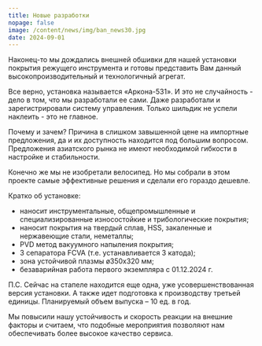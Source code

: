 ```yaml
---
title: Новые разработки
nopage: false
image: /content/news/img/ban_news30.jpg
date: 2024-09-01
---
```

Наконец-то мы дождались внешней обшивки для нашей установки покрытия режущего инструмента и готовы представить Вам данный высокопроизводительный и технологичный агрегат.

Все верно, установка называется «Аркона-531». И это не случайность - дело в том, что мы разработали ее сами. Даже разработали и зарегистрировали систему управления. Только шильдик не успели наклеить - это не главное.

Почему и зачем? Причина в слишком завышенной цене на импортные предложения, да и их доступность находится под большим вопросом. Предложения азиатского рынка не имеют необходимой гибкости в настройке и стабильности.

Конечно же мы не изобретали велосипед. Но мы собрали в этом проекте самые эффективные решения и сделали его гораздо дешевле.

Кратко об установке:

* наносит инструментальные, общепромышленные и специализированные износостойкие и трибологические покрытия;
* наносит покрытия на твердый сплав, HSS, закаленные и нержавеющие стали, неметаллы;
* PVD метод вакуумного напыления покрытия;
* 3 сепаратора FCVA (т.е. устанавливается 3 катода);
* зона устойчивой плазмы ø350х320 мм;
* безаварийная работа первого экземпляра с 01.12.2024 г.

П.С. Сейчас на стапеле находится еще одна, уже усовершенствованная версия установки. А также идет подготовка к производству третьей единицы. Планируемый объем выпуска – 10 ед. в год.

Мы повысили нашу устойчивость и скорость реакции на внешние факторы и считаем, что подобные мероприятия позволяют нам обеспечивать более высокое качество сервиса.